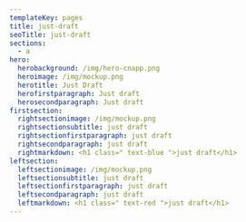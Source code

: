 ```yaml
---
templateKey: pages
title: just-draft
seoTitle: just-draft
sections:
  - a
hero:
  herobackground: /img/hero-cnapp.png
  heroimage: /img/mockup.png
  herotitle: Just Draft
  herofirstparagraph: Just draft
  herosecondparagraph: Just draft
firstsection:
  rightsectionimage: /img/mockup.png
  rightsectionsubtitle: just draft
  rightsectionfirstparagraph: just draft
  rightsecondparagraph: just draft
  rightmarkdown: <h1 class=" text-blue ">just draft</h1>
leftsection:
  leftsectionimage: /img/mockup.png
  leftsectionsubtitle: just draft
  leftsectionfirstparagraph: just draft
  leftsecondparagraph: just draft
  leftmarkdown: <h1 class=" text-red ">just draft</h1>
---
```

